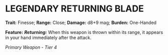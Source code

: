 ﻿---
tags:
  - Item
  - Weapon
name: 'LEGENDARY RETURNING BLADE'
trait: 'Finesse'
range: 'Close'
damage: 'd8+9 mag'
burden: 'One-Handed'
feat_name: 'Returning'
feat_text: 'When this weapon is thrown within its range, it appears in your hand immediately after the attack.'
primary_or_secondary: 'Primary Weapon'
tier: 4
---

# LEGENDARY RETURNING BLADE

**Trait:** Finesse; **Range:** Close; **Damage:** d8+9 mag; **Burden:** One-Handed

**Feature:** ***Returning:*** When this weapon is thrown within its range, it appears in your hand immediately after the attack.

*Primary Weapon - Tier 4*
